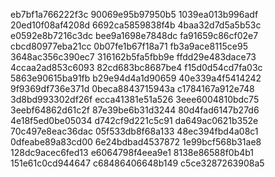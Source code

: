 eb7bf1a766222f3c
90069e95b97950b5
1039ea013b996adf
20ed10f08af4208d
6692ca5859838f4b
4baa32d7d5a5b53c
e0592e8b7216c3dc
bee9a1698e7848dc
fa91659c86cf02e7
cbcd80977eba21cc
0b07fe1b67f18a71
fb3a9ace8115ce95
3648ac356c390ec7
316162b5fa5fbb9e
ffdd29e483dace73
4ccaa2ad853c6093
82cd683bc8687be4
f15d0d54cd7fa03c
5863e90615ba91fb
b29e94d4a1d90659
40e339a4f5414242
9f9369df736e371d
0beca8843715943a
c1784167a912e748
3d8bd993302df26f
ecca41381e51a526
3eee6004810bdc75
3eebf64862d61c2f
87e39be6b31d3244
80d4fad6147b27d6
4e18f5ed0be05034
d742cf9d221c5c91
da649ac0621b352e
70c497e8eac36dac
05f533db8f68a133
48ec394fbd4a08c1
0dfeabe89a83cd00
6e24bdbad4537872
1e99bcf568b31ae8
128dc9acec6fed13
e6064798f4eea9e1
8138e86588f0b4b1
151e61c0cd944647
c68486406648b149
c5ce3287263908a5
